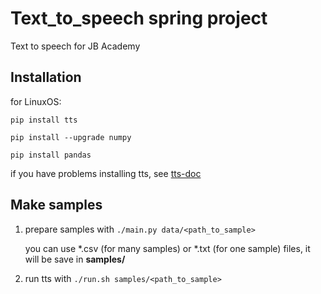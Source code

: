 # Text_to_speech spring project

Text to speech for JB Academy

## Installation
for LinuxOS:
```
pip install tts

pip install --upgrade numpy
   
pip install pandas
```
if you have problems installing tts, see [tts-doc](https://tts.readthedocs.io/en/latest/installation.html)

## Make samples

1) prepare samples with `./main.py data/<path_to_sample>` 

   you can use *.csv (for many samples) or *.txt (for one sample) files, it will be save in **samples/**

2) run tts with `./run.sh samples/<path_to_sample>`
